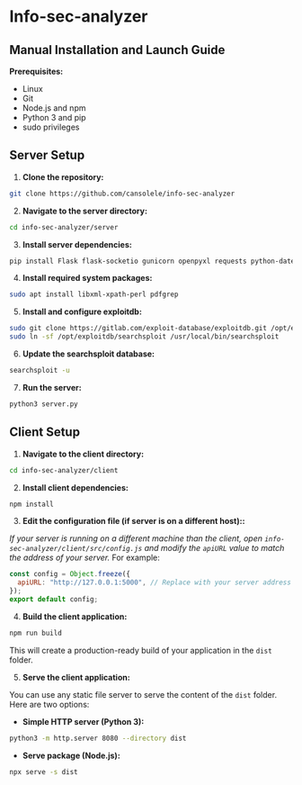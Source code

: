 # Info-sec-analyzer

## Manual Installation and Launch Guide

**Prerequisites:**

- Linux
- Git
- Node.js and npm
- Python 3 and pip
- sudo privileges

## Server Setup

1. **Clone the repository:**

```bash
git clone https://github.com/cansolele/info-sec-analyzer
```

2. **Navigate to the server directory:**

```bash
cd info-sec-analyzer/server
```

3. **Install server dependencies:**

```bash
pip install Flask flask-socketio gunicorn openpyxl requests python-dateutil flask_cors
```

4. **Install required system packages:**

```bash
sudo apt install libxml-xpath-perl pdfgrep
```

5. **Install and configure exploitdb:**

```bash
sudo git clone https://gitlab.com/exploit-database/exploitdb.git /opt/exploitdb
sudo ln -sf /opt/exploitdb/searchsploit /usr/local/bin/searchsploit
```

6. **Update the searchsploit database:**

```bash
searchsploit -u
```

7. **Run the server:**

```bash
python3 server.py
```

## Client Setup

1. **Navigate to the client directory:**

```bash
cd info-sec-analyzer/client
```

2. **Install client dependencies:**

```bash
npm install
```

3. **Edit the configuration file (if server is on a different host)::**

_If your server is running on a different machine than the client, open `info-sec-analyzer/client/src/config.js` and modify the `apiURL` value to match the address of your server._ For example:

```javascript
const config = Object.freeze({
  apiURL: "http://127.0.0.1:5000", // Replace with your server address
});
export default config;
```

4. **Build the client application:**

```bash
npm run build
```

This will create a production-ready build of your application in the `dist` folder.

5. **Serve the client application:**

You can use any static file server to serve the content of the `dist` folder. Here are two options:

- **Simple HTTP server (Python 3):**

```bash
python3 -m http.server 8080 --directory dist
```

- **Serve package (Node.js):**

```bash
npx serve -s dist
```
